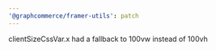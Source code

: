 ```yaml
---
'@graphcommerce/framer-utils': patch
---
```


clientSizeCssVar.x had a fallback to 100vw instead of 100vh
